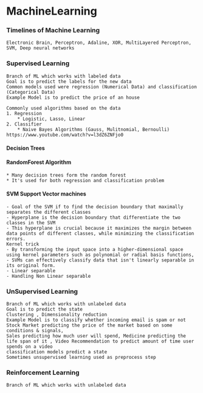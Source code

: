 # MachineLearning

### Timelines of Machine Learning 
    Electronic Brain, Perceptron, Adaline, XOR, MultiLayered Perceptron, SVM, Deep neural networks

### Supervised Learning
    Branch of ML which works with labeled data
    Goal is to predict the labels for the new data
    Common models used were regression (Numerical Data) and classification (Categorical Data)
    Example Model is to predict the price of an house 

    Commonly used algorithms based on the data
    1. Regression
        * Logistic, Lasso, Linear
    2. Classifier
        * Naive Bayes Algorithms (Gauss, Mulitnomial, Bernoulli)  https://www.youtube.com/watch?v=l3dZ6ZNFjo0

#### Decision Trees
    

#### RandomForest Algorithm
    * Many decision trees form the random forest
    * It's used for both regression and classification problem
    
#### SVM Support Vector machines
    - Goal of the SVM if to find the decision boundary that maximally separates the different classes
    - Hyperplane is the decision boundary that differentiate the two classes in the SVM
    - This hyperplane is crucial because it maximizes the margin between data points of different classes, while minimizing the classification errors.
    Kernel trick
    - By transforming the input space into a higher-dimensional space using kernel parameters such as polynomial or radial basis functions, 
    - SVMs can effectively classify data that isn't linearly separable in its original form.
    - Linear separable
    - Handling Non Linear separable 
    
    
### UnSupervised Learning
    Branch of ML which works with unlabeled data
    Goal is to predict the state 
    Clustering , Dimensionality reduction
    Example Model is to classify whether incoming email is spam or not
    Stock Market predicting the price of the market based on some conditions & signals, 
    Sales predicting how much user will spend, Medicine predicting the life span of it , Video Recommendation to predict amount of time user spends on a video
    classification models predict a state
    Sometimes unsupervised learning used as preprocess step
    
### Reinforcement Learning
    Branch of ML which works with unlabeled data

    
